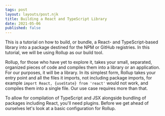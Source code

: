 ```yaml
---
tags: post
layout: layouts/post.njk
title: Building a React and TypeScript Library
date: 2021-05-06
published: false
---
```


This is a tutorial on how to build, or bundle, a React- and TypeScript-based library into a package destined for the NPM or GitHub registries. In this tutorial, we will be using Rollup as our build tool.

Rollup, for those who have yet to explore it, takes your small, separated, organized pieces of code and compiles them into a library or an application. For our purposes, it will be a library. In its simplest form, Rollup takes your entry point and all the files it imports, not including package imports, for example `import React, {useState} from 'react'` would not work, and compiles them into a single file. Our use case requires more than that.

To allow for compilation of TypeScript and JSX alongside bundling of packages including React, you'll need plugins. Before we get ahead of ourselves let's look at a basic configuration for Rollup.
